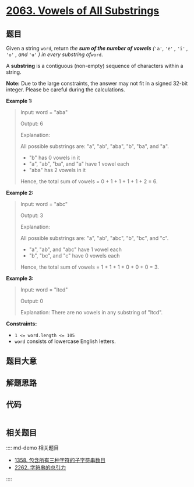 # [2063. Vowels of All Substrings](https://leetcode.com/problems/vowels-of-all-substrings)

## 题目

Given a string `word`, return _the **sum of the number of vowels** (_`'a'`,
`'e'` _,_ `'i'` _,_ `'o'` _, and_ `'u'` _)_ _in every substring of_`word`.

A **substring** is a contiguous (non-empty) sequence of characters within a
string.

**Note:** Due to the large constraints, the answer may not fit in a signed
32-bit integer. Please be careful during the calculations.



**Example 1:**

> Input: word = "aba"
> 
> Output: 6
> 
> Explanation: 
> 
> All possible substrings are: "a", "ab", "aba", "b", "ba", and "a".
> - "b" has 0 vowels in it
> - "a", "ab", "ba", and "a" have 1 vowel each
> - "aba" has 2 vowels in it
> 
> Hence, the total sum of vowels = 0 + 1 + 1 + 1 + 1 + 2 = 6. 

**Example 2:**

> Input: word = "abc"
> 
> Output: 3
> 
> Explanation: 
> 
> All possible substrings are: "a", "ab", "abc", "b", "bc", and "c".
> - "a", "ab", and "abc" have 1 vowel each
> - "b", "bc", and "c" have 0 vowels each
> 
> Hence, the total sum of vowels = 1 + 1 + 1 + 0 + 0 + 0 = 3.

**Example 3:**

> Input: word = "ltcd"
> 
> Output: 0
> 
> Explanation: There are no vowels in any substring of "ltcd".

**Constraints:**

  * `1 <= word.length <= 105`
  * `word` consists of lowercase English letters.


## 题目大意

## 解题思路

## 代码

```javascript

```

## 相关题目

:::: md-demo 相关题目
- [1358. 包含所有三种字符的子字符串数目](https://leetcode.com/problems/number-of-substrings-containing-all-three-characters)
- [2262. 字符串的总引力](https://leetcode.com/problems/total-appeal-of-a-string)

::::
